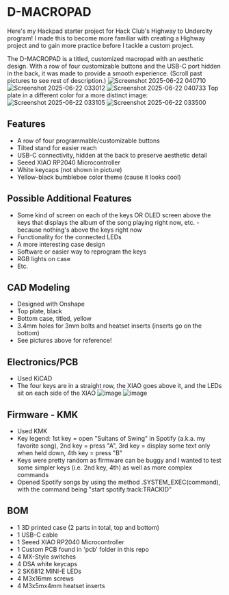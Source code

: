 # D-MACROPAD
Here's my Hackpad starter project for Hack Club's Highway to Undercity program! I made this to become more familiar with creating a Highway project and to gain more practice before I tackle a custom project.

The D-MACROPAD is a titled, customized macropad with an aesthetic design. With a row of four customizable buttons and the USB-C port hidden in the back, it was made to provide a smooth experience. (Scroll past pictures to see rest of description.)
![Screenshot 2025-06-22 040710](https://github.com/user-attachments/assets/dd3a8b95-d35b-4a16-a328-587ca53797ac)
![Screenshot 2025-06-22 033012](https://github.com/user-attachments/assets/e5b5c7bf-d3e1-4c58-ad8d-61d1eb1f3194)
![Screenshot 2025-06-22 040733](https://github.com/user-attachments/assets/a0f06b9e-7394-455b-a691-4c000407ee65)
Top plate in a different color for a more distinct image:
![Screenshot 2025-06-22 033105](https://github.com/user-attachments/assets/2fa3bb47-7b19-4fd5-8e92-cc600cf702f0)
![Screenshot 2025-06-22 033500](https://github.com/user-attachments/assets/be5e74e0-2d99-4d41-99fd-7ab77857f9e4)


## Features
- A row of four programmable/customizable buttons
- Tilted stand for easier reach
- USB-C connectivity, hidden at the back to preserve aesthetic detail
- Seeed XIAO RP2040 Microcontroller
- White keycaps (not shown in picture)
- Yellow-black bumblebee color theme (cause it looks cool)

## Possible Additional Features
- Some kind of screen on each of the keys OR OLED screen above the keys that displays the album of the song playing right now, etc. - because nothing's above the keys right now
- Functionality for the connected LEDs
- A more interesting case design
- Software or easier way to reprogram the keys
- RGB lights on case
- Etc.

## CAD Modeling
- Designed with Onshape
- Top plate, black
- Bottom case, titled, yellow
- 3.4mm holes for 3mm bolts and heatset inserts (inserts go on the bottom)
- See pictures above for reference!

## Electronics/PCB
- Used KiCAD
- The four keys are in a straight row, the XIAO goes above it, and the LEDs sit on each side of the XIAO
![image](https://github.com/user-attachments/assets/136cd632-55a5-4650-80f0-c5f3a2c50105)
![image](https://github.com/user-attachments/assets/928a9f3f-cf9e-4b82-a828-172348de5d95)

## Firmware - KMK
- Used KMK
- Key legend: 1st key = open "Sultans of Swing" in Spotify (a.k.a. my favorite song), 2nd key = press "A", 3rd key = display some text only when held down, 4th key = press "B"
- Keys were pretty random as firmware can be buggy and I wanted to test some simpler keys (i.e. 2nd key, 4th) as well as more complex commands
- Opened Spotify songs by using the method .SYSTEM_EXEC(command), with the command being "start spotify:track:TRACKID"

## BOM
- 1 3D printed case (2 parts in total, top and bottom)
- 1 USB-C cable
- 1 Seeed XIAO RP2040 Microcontroller
- 1 Custom PCB found in 'pcb' folder in this repo
- 4 MX-Style switches
- 4 DSA white keycaps
- 2 SK6812 MINI-E LEDs
- 4 M3x16mm screws
- 4 M3x5mx4mm heatset inserts
